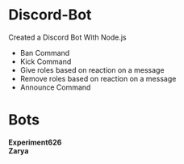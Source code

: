 # Discord-Bot
Created a Discord Bot With Node.js

* Ban Command 
* Kick Command
* Give roles based on reaction on a message
* Remove roles based on reaction on a message 
* Announce Command

# Bots
**Experiment626** <br />
**Zarya**
